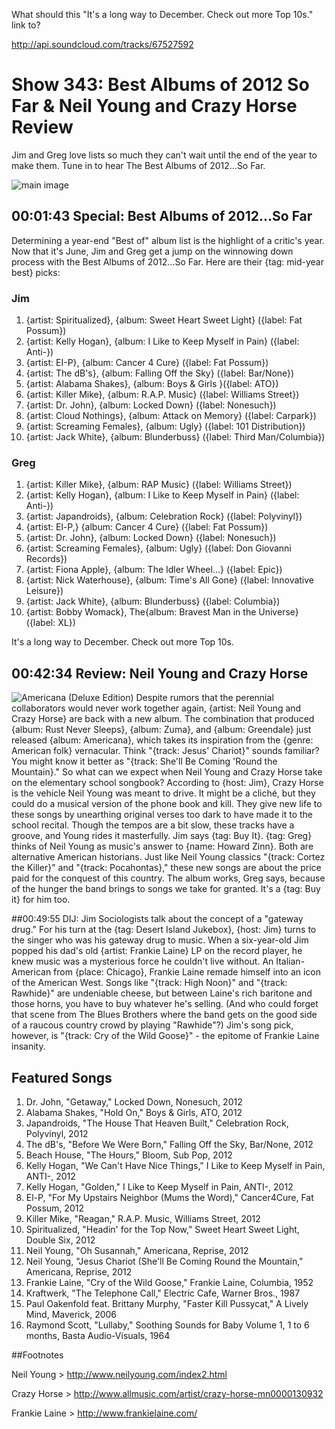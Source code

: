 

What should this "It's a long way to December. Check out more Top 10s." link to?

http://api.soundcloud.com/tracks/67527592

# Show 343: Best Albums of 2012 So Far & Neil Young and Crazy Horse Review
Jim and Greg love lists so much they can't wait until the end of the year to make them. Tune in to hear The Best Albums of 2012...So Far.

![main image](http://static.soundopinions.org/images/2012/bestof2012_sofar.jpg)

## 00:01:43 Special: Best Albums of 2012...So Far
Determining a year-end "Best of" album list is the highlight of a critic's year. Now that it's June, Jim and Greg get a jump on the winnowing down process with the Best Albums of 2012...So Far. Here are their {tag: mid-year best} picks:

### Jim
1. {artist: Spiritualized}, {album: Sweet Heart Sweet Light} ({label: Fat Possum})
2. {artist: Kelly Hogan}, {album: I Like to Keep Myself in Pain} ({label: Anti-})
3. {artist: EI-P}, {album: Cancer 4 Cure} ({label: Fat Possum})
4. {artist: The dB's}, {album: Falling Off the Sky} ({label: Bar/None})
5. {artist: Alabama Shakes}, {album: Boys & Girls }({label: ATO})
6. {artist: Killer Mike}, {album: R.A.P. Music} ({label: Williams Street})
7. {artist: Dr. John}, {album: Locked Down} ({label: Nonesuch})
8. {artist: Cloud Nothings}, {album: Attack on Memory} ({label: Carpark})
9. {artist: Screaming Females}, {album: Ugly} ({label: 101 Distribution})
10. {artist: Jack White}, {album: Blunderbuss} ({label: Third Man/Columbia})

### Greg
1. {artist: Killer Mike}, {album: RAP Music} ({label: Williams Street})
2. {artist: Kelly Hogan}, {album: I Like to Keep Myself in Pain} ({label: Anti-})
3. {artist: Japandroids}, {album: Celebration Rock} ({label: Polyvinyl})
4. {artist: El-P,} {album: Cancer 4 Cure} ({label: Fat Possum})
5. {artist: Dr. John}, {album: Locked Down} ({label: Nonesuch})
6. {artist: Screaming Females}, {album: Ugly} ({label: Don Giovanni Records})
7. {artist: Fiona Apple}, {album: The Idler Wheel...} ({label: Epic})
8. {artist: Nick Waterhouse}, {album: Time's All Gone} ({label: Innovative Leisure})
9. {artist: Jack White}, {album: Blunderbuss} ({label: Columbia})
10. {artist: Bobby Womack}, The{album:  Bravest Man in the Universe} ({label: XL})

It's a long way to December. Check out more Top 10s.

## 00:42:34 Review: Neil Young and Crazy Horse
![Americana (Deluxe Edition)](http://cdn3.pitchfork.com/albums/17850/homepage_large.8b1a6091.jpg "167559/530642631")
Despite rumors that the perennial collaborators would never work together again, {artist: Neil Young and Crazy Horse} are back with a new album. The combination that produced {album: Rust Never Sleeps}, {album: Zuma}, and {album: Greendale} just released {album: Americana}, which takes its inspiration from the {genre: American folk} vernacular. Think "{track: Jesus' Chariot}" sounds familiar? You might know it better as "{track: She'll Be Coming 'Round the Mountain}." So what can we expect when Neil Young and Crazy Horse take on the elementary school songbook? According to {host: Jim}, Crazy Horse is the vehicle Neil Young was meant to drive. It might be a cliché, but they could do a musical version of the phone book and kill. They give new life to these songs by unearthing original verses too dark to have made it to the school recital. Though the tempos are a bit slow, these tracks have a groove, and Young rides it masterfully. Jim says {tag: Buy It}. {tag: Greg} thinks of Neil Young as music's answer to {name: Howard Zinn}. Both are alternative American historians. Just like Neil Young classics "{track: Cortez the Killer}" and "{track: Pocahontas}," these new songs are about the price paid for the conquest of this country. The album works, Greg says, because of the hunger the band brings to songs we take for granted. It's a {tag: Buy it} for him too.

##00:49:55 DIJ: Jim
Sociologists talk about the concept of a "gateway drug." For his turn at the {tag: Desert Island Jukebox}, {host: Jim} turns to the singer who was his gateway drug to music. When a six-year-old Jim popped his dad's old {artist: Frankie Laine} LP on the record player, he knew music was a mysterious force he couldn't live without. An Italian-American from {place: Chicago}, Frankie Laine remade himself into an icon of the American West. Songs like "{track: High Noon}" and "{track: Rawhide}" are undeniable cheese, but between Laine's rich baritone and those horns, you have to buy whatever he's selling. (And who could forget that scene from The Blues Brothers where the band gets on the good side of a raucous country crowd by playing "Rawhide"?) Jim's song pick, however, is "{track: Cry of the Wild Goose}" - the epitome of Frankie Laine insanity.


## Featured Songs
1. Dr. John, "Getaway," Locked Down, Nonesuch, 2012
2. Alabama Shakes, "Hold On," Boys & Girls, ATO, 2012
3. Japandroids, "The House That Heaven Built," Celebration Rock, Polyvinyl, 2012
4. The dB's, "Before We Were Born," Falling Off the Sky, Bar/None, 2012
5. Beach House, "The Hours," Bloom, Sub Pop, 2012
6. Kelly Hogan, "We Can't Have Nice Things," I Like to Keep Myself in Pain, ANTI-, 2012
7. Kelly Hogan, "Golden," I Like to Keep Myself in Pain, ANTI-, 2012
8. El-P, "For My Upstairs Neighbor (Mums the Word)," Cancer4Cure, Fat Possum, 2012
9. Killer Mike, "Reagan," R.A.P. Music, Williams Street, 2012
10. Spiritualized, "Headin' for the Top Now," Sweet Heart Sweet Light, Double Six, 2012
11. Neil Young, "Oh Susannah," Americana, Reprise, 2012
12. Neil Young, "Jesus Chariot (She'll Be Coming Round the Mountain," Americana, Reprise, 2012
13. Frankie Laine, "Cry of the Wild Goose," Frankie Laine, Columbia, 1952
14. Kraftwerk, "The Telephone Call," Electric Cafe, Warner Bros., 1987
15. Paul Oakenfold feat. Brittany Murphy, "Faster Kill Pussycat," A Lively Mind, Maverick, 2006
16. Raymond Scott, "Lullaby," Soothing Sounds for Baby Volume 1, 1 to 6 months, Basta Audio-Visuals, 1964

##Footnotes

Neil Young > http://www.neilyoung.com/index2.html

Crazy Horse > http://www.allmusic.com/artist/crazy-horse-mn0000130932

Frankie Laine > http://www.frankielaine.com/